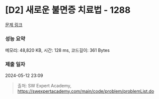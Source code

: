# [D2] 새로운 불면증 치료법 - 1288 

[문제 링크](https://swexpertacademy.com/main/code/problem/problemDetail.do?contestProbId=AV18_yw6I9MCFAZN) 

### 성능 요약

메모리: 48,820 KB, 시간: 128 ms, 코드길이: 361 Bytes

### 제출 일자

2024-05-12 23:09



> 출처: SW Expert Academy, https://swexpertacademy.com/main/code/problem/problemList.do